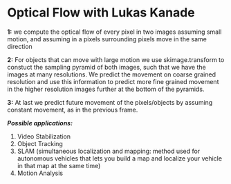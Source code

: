 # Optical Flow with Lukas Kanade

**1:** we compute the optical flow of every pixel in two images assuming small motion, and assuming in a pixels surrounding pixels move in the same direction


**2:** For objects that can move with large motion we use skimage.transform to constuct the sampling pyramid of both images, such that we have the images at many resolutions. 
We predict the movement on coarse grained resolution and use this information to predict more fine grained movement in the higher resolution images further at the bottom of the pyramids.
 
 
**3:** At last we predict future movement of the pixels/objects by assuming constant movement, as in the previous frame. 

***Possible applications:***
1. Video Stabilization
2. Object Tracking
3. SLAM (simultaneous localization and mapping: method used for autonomous vehicles that lets you build a map and localize your vehicle in that map at the same time)
4. Motion Analysis

